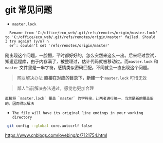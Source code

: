 # git 常见问题

- `master.lock`

```
  Rename from 'C:/office/eco_web/.git/refs/remotes/origin/master.lock' to 'C:/office/eco_web/.git/refs/remotes/origin/master' failed. Should I try again? (y/n) n
  er': couldn't set 'refs/remotes/origin/master'
```

刚出现这个问题，一脸懵，平时都好好的，怎么突然来这么一出。后来经过尝试，知道远程库，由于内存满了，被整理过，估计代码就被移动过。而`master.lock` 和 `master` 文件里是一串字符，感情类似密码匹配，不同就会一直出现这个问题。

> 网友解决办法 **直接在对应的目录下，新建一个 `master.lock`** 可惜无效

> 鄙人当前解决办法通过，感觉也更加合理

```
直接将 `master.lock` 覆盖 `master` 的字符串，让两者进行统一，当然是新的覆盖旧的。因而得以解决
```

+ `The file will have its original line endings in your working directory`
 ```bash
  git config --global core.autocrlf false
 ```
https://www.cnblogs.com/lovebing/p/7121754.html